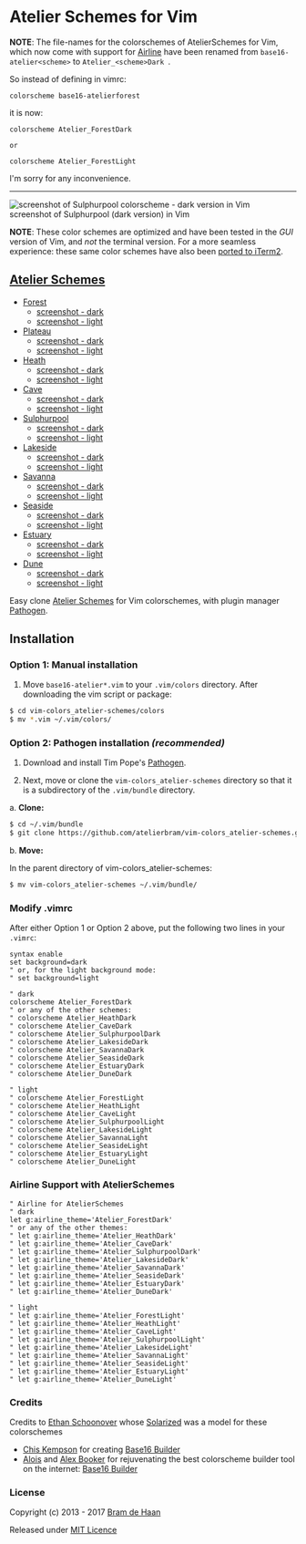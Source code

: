 # Atelier Schemes for Vim

**NOTE**: The file-names for the colorschemes of AtelierSchemes for Vim, which now come with support for [Airline](https://github.com/vim-airline/vim-airline) have been renamed from `base16-atelier<scheme>` to `Atelier_<scheme>Dark `.

So instead of defining in vimrc:

```
colorscheme base16-atelierforest
```

it is now:

```
colorscheme Atelier_ForestDark

or

colorscheme Atelier_ForestLight
```

I'm sorry for any inconvenience.

***   ***   ***   ***   ***   ***   ***   ***   ***

![screenshot of Sulphurpool colorscheme - dark version in Vim](http://atelierbram.github.io/syntax-highlighting/assets/img/sulphurpool-dark_vim_640x425.png)
<br>screenshot of Sulphurpool (dark version) in Vim

**NOTE**: These color schemes are optimized and have been tested in the _GUI_ version of Vim, and _not_ the terminal version. For a more seamless experience: these same color schemes have also been [ported to iTerm2](https://github.com/atelierbram/syntax-highlighting/tree/master/atelier-schemes/output/iterm2).


## [Atelier Schemes](http://atelierbram.github.io/syntax-highlighting/atelier-schemes/)
- [Forest](http://atelierbram.github.io/syntax-highlighting/atelier-schemes/forest)
    -  [screenshot - dark](http://atelierbram.github.io/syntax-highlighting/assets/img/forest-dark_vim_640x425.png)
    -  [screenshot - light](http://atelierbram.github.io/syntax-highlighting/assets/img/forest-light_vim_640x425.png)
- [Plateau](http://atelierbram.github.io/syntax-highlighting/atelier-schemes/plateau)
    -  [screenshot - dark](http://atelierbram.github.io/syntax-highlighting/assets/img/plateau-dark_vim_640x425.png)
    -  [screenshot - light](http://atelierbram.github.io/syntax-highlighting/assets/img/plateau-light_vim_640x425.png)
- [Heath](http://atelierbram.github.io/syntax-highlighting/atelier-schemes/heath)
    -  [screenshot - dark](http://atelierbram.github.io/syntax-highlighting/assets/img/heath-dark_vim_640x425.png)
    -  [screenshot - light](http://atelierbram.github.io/syntax-highlighting/assets/img/heath-light_vim_640x425.png)
- [Cave](http://atelierbram.github.io/syntax-highlighting/atelier-schemes/cave)
    -  [screenshot - dark](http://atelierbram.github.io/syntax-highlighting/assets/img/cave-dark_vim_640x425.png)
    -  [screenshot - light](http://atelierbram.github.io/syntax-highlighting/assets/img/cave-light_vim_640x425.png)
- [Sulphurpool](http://atelierbram.github.io/syntax-highlighting/atelier-schemes/sulphurpool)
    -  [screenshot - dark](http://atelierbram.github.io/syntax-highlighting/assets/img/sulphurpool-dark_vim_640x425.png)
    -  [screenshot - light](http://atelierbram.github.io/syntax-highlighting/assets/img/sulphurpool-light_vim_640x425.png)
- [Lakeside](http://atelierbram.github.io/syntax-highlighting/atelier-schemes/lakeside)
    -  [screenshot - dark](http://atelierbram.github.io/syntax-highlighting/assets/img/lakeside-dark_vim_640x425.png)
    -  [screenshot - light](http://atelierbram.github.io/syntax-highlighting/assets/img/lakeside-light_vim_640x425.png)
- [Savanna](http://atelierbram.github.io/syntax-highlighting/atelier-schemes/savanna)
    -  [screenshot - dark](http://atelierbram.github.io/syntax-highlighting/assets/img/savanna-dark_vim_640x425.png)
    -  [screenshot - light](http://atelierbram.github.io/syntax-highlighting/assets/img/savanna-light_vim_640x425.png)
- [Seaside](http://atelierbram.github.io/syntax-highlighting/atelier-schemes/seaside)
    -  [screenshot - dark](http://atelierbram.github.io/syntax-highlighting/assets/img/seaside-dark_vim_640x425.png)
    -  [screenshot - light](http://atelierbram.github.io/syntax-highlighting/assets/img/seaside-light_vim_640x425.png)
- [Estuary](http://atelierbram.github.io/syntax-highlighting/atelier-schemes/estuary)
    -  [screenshot - dark](http://atelierbram.github.io/syntax-highlighting/assets/img/estuary-dark_vim_640x425.png)
    -  [screenshot - light](http://atelierbram.github.io/syntax-highlighting/assets/img/estuary-light_vim_640x425.png)
- [Dune](http://atelierbram.github.io/syntax-highlighting/atelier-schemes/dune)
    -  [screenshot - dark](http://atelierbram.github.io/syntax-highlighting/assets/img/dune-dark_vim_640x425.png)
    -  [screenshot - light](http://atelierbram.github.io/syntax-highlighting/assets/img/dune-light_vim_640x425.png)


Easy clone [Atelier Schemes](http://atelierbram.github.io/syntax-highlighting/atelier-schemes/ "colorschemes, made with Base16 Builder") for Vim colorschemes, with plugin manager [Pathogen].

## Installation

### Option 1: Manual installation

1.  Move `base16-atelier*.vim` to your `.vim/colors` directory. After downloading the
vim script or package:

```bash
$ cd vim-colors_atelier-schemes/colors
$ mv *.vim ~/.vim/colors/
```

### Option 2: Pathogen installation ***(recommended)***

1.  Download and install Tim Pope's [Pathogen].

2.  Next, move or clone the `vim-colors_atelier-schemes` directory so that it is
a subdirectory of the `.vim/bundle` directory.

a. **Clone:**

```bash
$ cd ~/.vim/bundle
$ git clone https://github.com/atelierbram/vim-colors_atelier-schemes.git
```

b. **Move:**

In the parent directory of vim-colors_atelier-schemes:

```bash
$ mv vim-colors_atelier-schemes ~/.vim/bundle/
```

### Modify .vimrc

After either Option 1 or Option 2 above, put the following two lines in your
`.vimrc`:

```vim
syntax enable
set background=dark
" or, for the light background mode:
" set background=light

" dark
colorscheme Atelier_ForestDark
" or any of the other schemes:
" colorscheme Atelier_HeathDark
" colorscheme Atelier_CaveDark
" colorscheme Atelier_SulphurpoolDark
" colorscheme Atelier_LakesideDark
" colorscheme Atelier_SavannaDark
" colorscheme Atelier_SeasideDark
" colorscheme Atelier_EstuaryDark
" colorscheme Atelier_DuneDark

" light
" colorscheme Atelier_ForestLight
" colorscheme Atelier_HeathLight
" colorscheme Atelier_CaveLight
" colorscheme Atelier_SulphurpoolLight
" colorscheme Atelier_LakesideLight
" colorscheme Atelier_SavannaLight
" colorscheme Atelier_SeasideLight
" colorscheme Atelier_EstuaryLight
" colorscheme Atelier_DuneLight
```

### Airline Support with AtelierSchemes
```vim
" Airline for AtelierSchemes
" dark
let g:airline_theme='Atelier_ForestDark'
" or any of the other themes:
" let g:airline_theme='Atelier_HeathDark'
" let g:airline_theme='Atelier_CaveDark'
" let g:airline_theme='Atelier_SulphurpoolDark'
" let g:airline_theme='Atelier_LakesideDark'
" let g:airline_theme='Atelier_SavannaDark'
" let g:airline_theme='Atelier_SeasideDark'
" let g:airline_theme='Atelier_EstuaryDark'
" let g:airline_theme='Atelier_DuneDark'

" light
" let g:airline_theme='Atelier_ForestLight'
" let g:airline_theme='Atelier_HeathLight'
" let g:airline_theme='Atelier_CaveLight'
" let g:airline_theme='Atelier_SulphurpoolLight'
" let g:airline_theme='Atelier_LakesideLight'
" let g:airline_theme='Atelier_SavannaLight'
" let g:airline_theme='Atelier_SeasideLight'
" let g:airline_theme='Atelier_EstuaryLight'
" let g:airline_theme='Atelier_DuneLight'
```
### Credits
Credits to [Ethan Schoonover](http://ethanschoonover.com/solarized) whose [Solarized](http://github.com/altercation/solarized) was a model for these colorschemes
- [Chis Kempson](http://github.com/chriskempson) for creating [Base16 Builder](http://http://github.com/chriskempson/base16-builder)
- [Alois](https://github.com/aloisdg) and [Alex Booker](https://github.com/bookercodes) for rejuvenating the best colorscheme builder tool on the internet: [Base16 Builder](https://github.com/base16-builder/base16-builder)

### License

Copyright (c) 2013  - 2017 [Bram de Haan](http://atelierbramdehaan.nl)

Released under [MIT Licence](http://atelierbram.mit-license.org)

[Pathogen]: https://github.com/tpope/vim-pathogen
